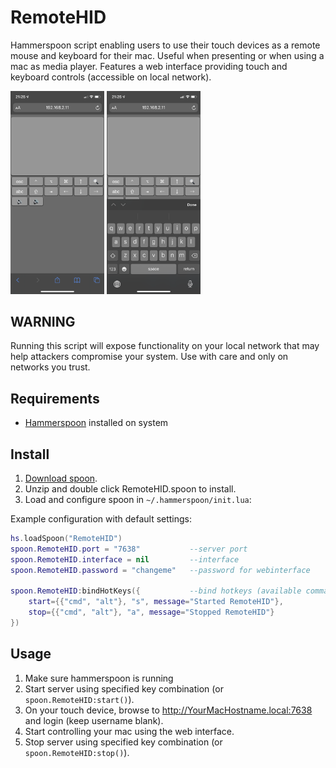 # RemoteHID

Hammerspoon script enabling users to use their touch devices as a remote mouse and keyboard for their mac. Useful when presenting or when using a mac as media player. Features a web interface providing touch and keyboard controls (accessible on local network).  

<img src="https://raw.githubusercontent.com/thomasverweij/remotehid/img/screenshot1.png" width="150" />

<img src="https://raw.githubusercontent.com/thomasverweij/remotehid/img/screenshot2.png" width="150" />

## WARNING

Running this script will expose functionality on your local network that may help attackers compromise your system. Use with care and only on networks you trust.  

## Requirements

- [Hammerspoon](https://www.hammerspoon.org) installed on system

## Install

1. [Download spoon](https://github.com/thomasverweij/remotehid/blob/main/RemoteHID.spoon.zip).
2. Unzip and double click RemoteHID.spoon to install.
3. Load and configure spoon in `~/.hammerspoon/init.lua`:

Example configuration with default settings:

```lua
hs.loadSpoon("RemoteHID")
spoon.RemoteHID.port = "7638"           --server port
spoon.RemoteHID.interface = nil         --interface
spoon.RemoteHID.password = "changeme"   --password for webinterface

spoon.RemoteHID:bindHotKeys({           --bind hotkeys (available commands: start, stop):
    start={{"cmd", "alt"}, "s", message="Started RemoteHID"},
    stop={{"cmd", "alt"}, "a", message="Stopped RemoteHID"}
})
```

## Usage

1. Make sure hammerspoon is running
2. Start server using specified key combination (or `spoon.RemoteHID:start()`).
3. On your touch device, browse to http://YourMacHostname.local:7638 and login (keep username blank).
4. Start controlling your mac using the web interface.
5. Stop server using specified key combination (or `spoon.RemoteHID:stop()`).

